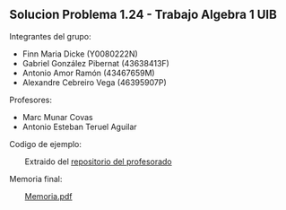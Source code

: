 ## Solucion Problema 1.24 - Trabajo Algebra 1 UIB
Integrantes del grupo:
- Finn Maria Dicke (Y0080222N)
- Gabriel González Pibernat (43638413F)
- Antonio Amor Ramón (43467659M)
- Alexandre Cebreiro Vega (46395907P)


Profesores:
- Marc Munar Covas
- Antonio Esteban Teruel Aguilar

Codigo de ejemplo:

&nbsp;&nbsp;&nbsp;&nbsp;&nbsp;&nbsp;&nbsp;Extraido del [repositorio del profesorado](https://github.com/mmunar97/21705-LinearAlgebra/tree/main/FinalAssignments/1.2.2%20-%20Heat%20(Crank-Nicholson%20scheme))

Memoria final:

&nbsp;&nbsp;&nbsp;&nbsp;&nbsp;&nbsp;&nbsp;[Memoria.pdf](https://github.com/GGP305/SolucionsAlgebra-1.24/blob/main/Memoria.pdf)
